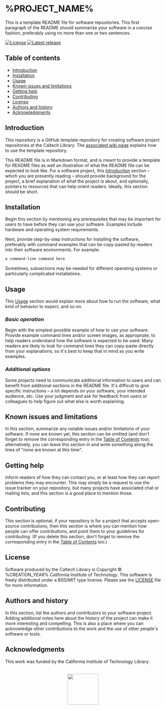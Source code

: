 # %PROJECT_NAME%

This is a template README file for software repositories.  This first paragraph of the README should summarize your software in a concise fashion, preferably using no more than one or two sentences.

[![License](https://img.shields.io/badge/License-BSD%203--Clause-blue.svg?style=flat-square)](https://choosealicense.com/licenses/bsd-3-clause)
[![Latest release](https://img.shields.io/github/v/release/caltechlibrary/%PROJECT_URLNAME%.svg?style=flat-square&color=b44e88)](https://github.com/caltechlibrary/%PROJECT_URLNAME%/releases)


## Table of contents

* [Introduction](#introduction)
* [Installation](#installation)
* [Usage](#usage)
* [Known issues and limitations](#known-issues-and-limitations)
* [Getting help](#getting-help)
* [Contributing](#contributing)
* [License](#license)
* [Authors and history](#authors-and-history)
* [Acknowledgments](#authors-and-acknowledgments)


## Introduction

This repository is a GitHub template repository for creating software project repositories at the Caltech Library.  The [associated wiki page](https://github.com/caltechlibrary/%PROJECT_URLNAME%/wiki/Using-this-template-repo) explains how to use the template repository.

This README file is in Markdown format, and is meant to provide a template for README files as well an illustration of what the README file can be expected to look like.  For a software project, this [Introduction](#introduction) section &ndash; which you are presently reading &ndash; should provide background for the project, a brief explanation of what the project is about, and optionally, pointers to resources that can help orient readers.  Ideally, this section should be short.


## Installation

Begin this section by mentioning any prerequisites that may be important for users to have before they can use your software.  Examples include hardware and operating system requirements.

Next, provide step-by-step instructions for installing the software, preferably with command examples that can be copy-pasted by readers into their software environments. For example:

```bash
a command-line command here
```

Sometimes, subsections may be needed for different operating systems or particularly complicated installations.
 

## Usage

This [Usage](#usage) section would explain more about how to run the software, what kind of behavior to expect, and so on.

### _Basic operation_

Begin with the simplest possible example of how to use your software.  Provide example command lines and/or screen images, as appropriate, to help readers understand how the software is expected to be used.  Many readers are likely to look for command lines they can copy-paste directly from your explanations, so it's best to keep that in mind as you write examples.

### _Additional options_

Some projects need to communicate additional information to users and can benefit from additional sections in the README file.  It's difficult to give specific instructions &ndash; a lot depends on your software, your intended audience, etc.  Use your judgment and ask for feedback from users or colleagues to help figure out what else is worth explaining.


## Known issues and limitations

In this section, summarize any notable issues and/or limitations of your software.  If none are known yet, this section can be omitted (and don't forget to remove the corresponding entry in the [Table of Contents](#table-of-contents) too); alternatively, you can leave this section in and write something along the lines of "none are known at this time".


## Getting help

Inform readers of how they can contact you, or at least how they can report problems they may encounter.  This may simply be a request to use the issue tracker on your repository, but many projects have associated chat or mailing lists, and this section is a good place to mention those.


## Contributing

This section is optional; if your repository is for a project that accepts open-source contributions, then this section is where you can mention how people can offer contributions, and point them to your guidelines for contributing.  (If you delete this section, don't forget to remove the corresponding entry in the [Table of Contents](#table-of-contents) too.)


## License

Software produced by the Caltech Library is Copyright © %CREATION_YEAR% California Institute of Technology.  This software is freely distributed under a BSD/MIT type license.  Please see the [LICENSE](LICENSE) file for more information.


## Authors and history

In this section, list the authors and contributors to your software project.  Adding additional notes here about the history of the project can make it more interesting and compelling.  This is also a place where you can acknowledge other contributions to the work and the use of other people's software or tools.


## Acknowledgments

This work was funded by the California Institute of Technology Library.

<div align="center">
  <br>
  <a href="https://www.caltech.edu">
    <img width="100" height="100" src="https://raw.githubusercontent.com/caltechlibrary/%PROJECT_URLNAME%/main/.graphics/caltech-round.png">
  </a>
</div>
